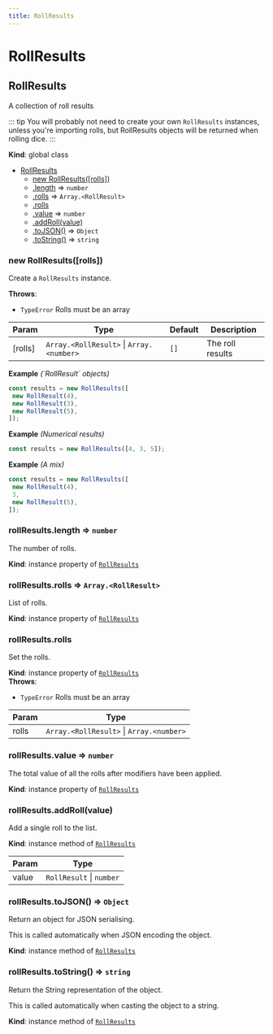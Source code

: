 ```yaml
---
title: RollResults
---
```


# RollResults

<a name="RollResults"></a>

## RollResults
A collection of roll results

::: tip
You will probably not need to create your own `RollResults` instances, unless you're importing
rolls, but RollResults objects will be returned when rolling dice.
:::

**Kind**: global class  

* [RollResults](#RollResults)
    * [new RollResults([rolls])](#new_RollResults_new)
    * [.length](#RollResults+length) ⇒ <code>number</code>
    * [.rolls](#RollResults+rolls) ⇒ <code>Array.&lt;RollResult&gt;</code>
    * [.rolls](#RollResults+rolls)
    * [.value](#RollResults+value) ⇒ <code>number</code>
    * [.addRoll(value)](#RollResults+addRoll)
    * [.toJSON()](#RollResults+toJSON) ⇒ <code>Object</code>
    * [.toString()](#RollResults+toString) ⇒ <code>string</code>

<a name="new_RollResults_new"></a>

### new RollResults([rolls])
Create a `RollResults` instance.

**Throws**:

- <code>TypeError</code> Rolls must be an array


| Param | Type | Default | Description |
| --- | --- | --- | --- |
| [rolls] | <code>Array.&lt;RollResult&gt;</code> \| <code>Array.&lt;number&gt;</code> | <code>[]</code> | The roll results |

**Example** *(&#x60;RollResult&#x60; objects)*  
```js
const results = new RollResults([
 new RollResult(4),
 new RollResult(3),
 new RollResult(5),
]);
```
**Example** *(Numerical results)*  
```js
const results = new RollResults([4, 3, 5]);
```
**Example** *(A mix)*  
```js
const results = new RollResults([
 new RollResult(4),
 3,
 new RollResult(5),
]);
```
<a name="RollResults+length"></a>

### rollResults.length ⇒ <code>number</code>
The number of rolls.

**Kind**: instance property of [<code>RollResults</code>](#RollResults)  
<a name="RollResults+rolls"></a>

### rollResults.rolls ⇒ <code>Array.&lt;RollResult&gt;</code>
List of rolls.

**Kind**: instance property of [<code>RollResults</code>](#RollResults)  
<a name="RollResults+rolls"></a>

### rollResults.rolls
Set the rolls.

**Kind**: instance property of [<code>RollResults</code>](#RollResults)  
**Throws**:

- <code>TypeError</code> Rolls must be an array


| Param | Type |
| --- | --- |
| rolls | <code>Array.&lt;RollResult&gt;</code> \| <code>Array.&lt;number&gt;</code> | 

<a name="RollResults+value"></a>

### rollResults.value ⇒ <code>number</code>
The total value of all the rolls after modifiers have been applied.

**Kind**: instance property of [<code>RollResults</code>](#RollResults)  
<a name="RollResults+addRoll"></a>

### rollResults.addRoll(value)
Add a single roll to the list.

**Kind**: instance method of [<code>RollResults</code>](#RollResults)  

| Param | Type |
| --- | --- |
| value | <code>RollResult</code> \| <code>number</code> | 

<a name="RollResults+toJSON"></a>

### rollResults.toJSON() ⇒ <code>Object</code>
Return an object for JSON serialising.

This is called automatically when JSON encoding the object.

**Kind**: instance method of [<code>RollResults</code>](#RollResults)  
<a name="RollResults+toString"></a>

### rollResults.toString() ⇒ <code>string</code>
Return the String representation of the object.

This is called automatically when casting the object to a string.

**Kind**: instance method of [<code>RollResults</code>](#RollResults)  
